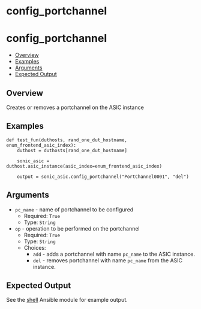 # config_portchannel

# config_portchannel

- [Overview](#overview)
- [Examples](#examples)
- [Arguments](#arguments)
- [Expected Output](#expected-output)

## Overview
Creates or removes a portchannel on the ASIC instance

## Examples
```
def test_fun(duthosts, rand_one_dut_hostname, enum_frontend_asic_index):
    duthost = duthosts[rand_one_dut_hostname]

    sonic_asic = duthost.asic_instance(asic_index=enum_frontend_asic_index)

    output = sonic_asic.config_portchannel("PortChannel0001", "del")
```

## Arguments
- `pc_name` - name of portchannel to be configured
    - Required: `True`
    - Type: `String`
- `op` - operation to be performed on the portchannel
    - Required: `True`
    - Type: `String`
    - Choices:
        - `add` - adds a portchannel with name `pc_name` to the ASIC instance.
        - `del` - removes portchannel with name `pc_name` from the ASIC instance.

## Expected Output
See the [shell](../ansible_methods/shell.md#expected-output) Ansible module for example output.
